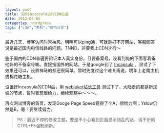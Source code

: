 ```yaml
---
layout: post
title: 试用Incapsula进行CDN加速
date: 2012-04-05
categories: wordpress
tags: ["cdn","主机","技巧分享"]
---
```


最近几天，博客访问时常抽风。明明可以ping通，可就是打不开网站，客服回答说是最近国内电信线路的问题。TNND，非要我上CDN才行～

鉴于国内的CDN普遍要验证本人真实身份，且要备案号，没看到俺的下面写着备他妈的不备案号嘛。直接搜国外的网站，于是google到了 [Incapsula](http://www.incapsula.com/) ，测试了下效果还可以，设置神马的都还很简单。暂时先度过这个难关再说，明年上老鹰主机或棉花糖主机。

<!-- more -->

设置好Incapsula的CDN后，用 [webluker站长工具](http://www.webluker.com/tools/) 测试下了，大陆走的都是新加坡的节点，暂时表现很给力，继续观察中～～～。

再次测试博客的首页，发现Googe Page Speed竟得了个A，很给力啊；Yslow仍然是B，嗯！要继续努力。

> PS：最近不停的修改主题，要是不小心看到页面显示错乱的话，请不断的CTRL+F5强制刷新。